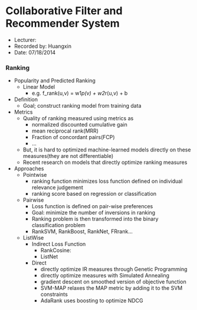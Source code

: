 Collaborative Filter and Recommender System
===========================================

* Lecturer: 
* Recorded by: Huangxin
* Date: 07/18/2014

### Ranking
- Popularity and Predicted Ranking
	- Linear Model
		- e.g. f_rank(u,v) = w1*p(v) + w2*r(u,v) + b
- Definition
	- Goal; construct ranking model from training data
- Metrics
	- Quality of ranking measured using metrics as
		- normalized discounted cumulative gain
		- mean reciprocal rank(MRR)
		- Fraction of concordant pairs(FCP)
		- ...
	- But, it is hard to optimized machine-learned models directly on these measures(they are not differentiable)
	- Recent research on models that directly optimize ranking measures
- Approaches
	- Pointwise
		- ranking function minimizes loss function defined on individual relevance judgement
		- ranking score based on regression or classification
	- Pairwise
		- Loss function is defined on pair-wise preferences
		- Goal: minimize the number of inversions in ranking
		- Ranking problem is then transformed into the binary classification problem
		- RankSVM, RankBoost, RankNet, FRrank...
	- ListWise
		- Indirect Loss Function
			- RankCosine: 
			- ListNet
		- Direct
			- directly optimize IR measures through Genetic Programming
			- directly optimize measures with Simulated Annealing
			- gradient descent on smoothed version of objective function
			- SVM-MAP relaxes the MAP metric by adding it to the SVM constraints
			- AdaRank uses boosting to optimize NDCG
	